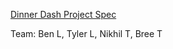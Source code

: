 [Dinner Dash Project Spec](http://tutorials.jumpstartlab.com/projects/dinner_dash.html)

Team: Ben L, Tyler L, Nikhil T, Bree T
